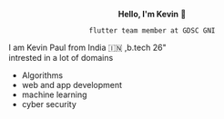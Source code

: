 <p align = "center"><b>Hello, I'm Kevin</b> 👋</p>
<p align="center"><code>flutter team member at GDSC GNI</code></p>
<p>I am Kevin Paul from India 🇮🇳 ,b.tech 26" <br>
  intrested in a lot of domains <br>
  <ul>
    <li>
      Algorithms
    </li>
    <li>
      web and app development
    </li>
    <li>
      machine learning
    </li>
    <li>
      cyber security
    </li>
  </ul>
</p>

